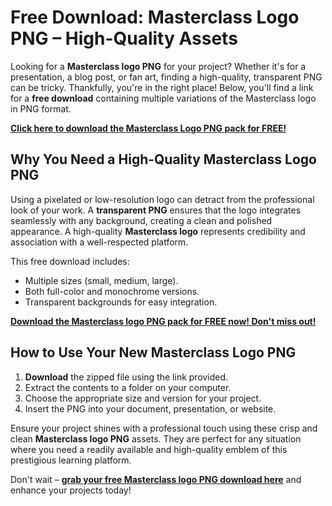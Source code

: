 # Free Download: Masterclass Logo PNG – High-Quality Assets

Looking for a **Masterclass logo PNG** for your project? Whether it's for a presentation, a blog post, or fan art, finding a high-quality, transparent PNG can be tricky. Thankfully, you're in the right place! Below, you'll find a link for a **free download** containing multiple variations of the Masterclass logo in PNG format.

[**Click here to download the Masterclass Logo PNG pack for FREE!**](https://udemywork.com/masterclass-logo-png)

## Why You Need a High-Quality Masterclass Logo PNG

Using a pixelated or low-resolution logo can detract from the professional look of your work. A **transparent PNG** ensures that the logo integrates seamlessly with any background, creating a clean and polished appearance. A high-quality **Masterclass logo** represents credibility and association with a well-respected platform.

This free download includes:
*   Multiple sizes (small, medium, large).
*   Both full-color and monochrome versions.
*   Transparent backgrounds for easy integration.

[**Download the Masterclass logo PNG pack for FREE now! Don't miss out!**](https://udemywork.com/masterclass-logo-png)

## How to Use Your New Masterclass Logo PNG

1. **Download** the zipped file using the link provided.
2. Extract the contents to a folder on your computer.
3. Choose the appropriate size and version for your project.
4. Insert the PNG into your document, presentation, or website.

Ensure your project shines with a professional touch using these crisp and clean **Masterclass logo PNG** assets. They are perfect for any situation where you need a readily available and high-quality emblem of this prestigious learning platform.

Don't wait – **[grab your free Masterclass logo PNG download here](https://udemywork.com/masterclass-logo-png)** and enhance your projects today!

